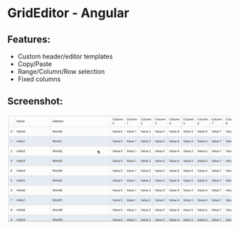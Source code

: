 # GridEditor - Angular

## Features:
* Custom header/editor templates
* Copy/Paste
* Range/Column/Row selection
* Fixed columns

## Screenshot:
![screenshot](/readme/screenshot.gif)
